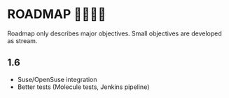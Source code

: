 # ROADMAP  :steam_locomotive::railway_car::railway_car::railway_car:

Roadmap only describes major objectives. Small objectives are developed as stream.

## 1.6

- Suse/OpenSuse integration
- Better tests (Molecule tests, Jenkins pipeline)
